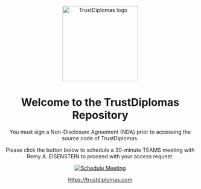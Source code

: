 <p align="center">
  <img src="https://trustdiplomas.com/img/logo.png?v250228" alt="TrustDiplomas logo" width="200">
</p>

<h1 align="center">Welcome to the TrustDiplomas Repository</h1>

<p align="center">
  You must sign a Non-Disclosure Agreement (NDA) prior to accessing  
  the source code of TrustDiplomas.
</p>

<p align="center">
  Please click the button below to schedule a 30-minute TEAMS meeting  
  with Remy A. EISENSTEIN to proceed with your access request.
</p>

<p align="center">
  <a href="https://calendly.com/trustdiplomas" target="_blank">
    <img src="https://img.shields.io/badge/Schedule%20Meeting-%F0%9F%93%86-yellow?style=for-the-badge" alt="Schedule Meeting">
  </a>
</p>

<p align="center">
  <a href="https://trustdiplomas.com" target="_blank">https://trustdiplomas.com</a>
</p>
